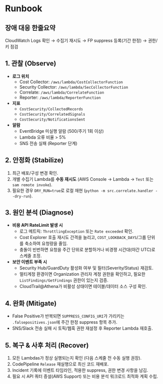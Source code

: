 # Runbook

## 장애 대응 한줄요약
CloudWatch Logs 확인 → 수집기 재시도 → FP suppress 등록(기간 한정) → 권한/키 점검

## 1. 관찰 (Observe)
- **로그 위치**
  - Cost Collector: `/aws/lambda/CostCollectorFunction`
  - Security Collector: `/aws/lambda/SecCollectorFunction`
  - Correlate: `/aws/lambda/CorrelateFunction`
  - Reporter: `/aws/lambda/ReporterFunction`
- **지표**
  - `CostSecurity/CollectedRecords`
  - `CostSecurity/CorrelatedSignals`
  - `CostSecurity/NotificationsSent`
- **알람**
  - EventBridge 미실행 알람 (500/주기 1회 이상)
  - Lambda 오류 비율 > 5%
  - SNS 전송 실패 (Reporter 단계)

## 2. 안정화 (Stabilize)
1. 최근 배포/구성 변경 확인.
2. 개별 수집기 Lambda를 **수동 재시도** (AWS Console → Lambda → `Test` 또는 `sam remote invoke`).
3. 필요한 경우 `DRY_RUN=true`로 로컬 재현 (`python -m src.correlate.handler --dry-run`).

## 3. 원인 분석 (Diagnose)
- **비용 API RateLimit 발생 시**
  - 로그 메트릭: `ThrottlingException` 또는 `Rate exceeded` 확인.
  - Cost Explorer 호출 재시도 간격을 늘리고, `COST_LOOKBACK_DAYS`/그룹 단위를 축소하여 요청량을 줄임.
  - 충돌이 빈번하면 요청을 주간 단위로 분할하거나 비경쟁 시간대(야간 UTC)로 스케줄 조정.
- **보안 이벤트 부족 시**
  - Security Hub/GuardDuty 활성화 여부 및 필터(Severity/Status) 재검토.
  - 멀티계정 환경이면 Organization 관리자 계정 권한을 확인하고, 필요한 `ListFindings/GetFindings` 권한이 있는지 검증.
  - CloudTrail@Athena가 비활성 상태이면 테이블/데이터 소스 구성 확인.

## 4. 완화 (Mitigate)
- False Positive가 반복되면 `SUPPRESS_CONFIG_URI`가 가리키는 `.falsepositives.json`에 주간 한정 suppress 항목 추가.
- SNS/Slack 전송 실패 시 토픽/웹훅 권한 재설정 후 Reporter Lambda 재호출.

## 5. 복구 & 사후 처리 (Recover)
1. 모든 Lambdas가 정상 실행되는지 확인 (다음 스케줄 전 수동 실행 권장).
2. CodePipeline `Release` 재실행으로 최신 코드 재배포.
3. Incident 기록에 이벤트 타임라인, 적용한 suppress, 권한 변경 사항을 남김.
4. 필요 시 API 쿼터 증설(AWS Support) 또는 비용 분석 워크로드 최적화 계획 수립.
